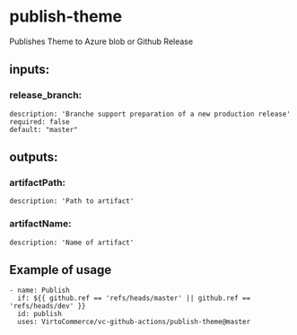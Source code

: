 # publish-theme

Publishes Theme to Azure blob or Github Release

## inputs:

### release_branch: 

    description: 'Branche support preparation of a new production release'
    required: false
    default: "master"

## outputs:

### artifactPath:

    description: 'Path to artifact'

### artifactName:

    description: 'Name of artifact'

## Example of usage

```
- name: Publish
  if: ${{ github.ref == 'refs/heads/master' || github.ref == 'refs/heads/dev' }}
  id: publish
  uses: VirtoCommerce/vc-github-actions/publish-theme@master
```
